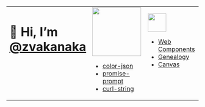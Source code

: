 <!-- Thank you: https://raw.githubusercontent.com/simonw/simonw/main/README.md -->

<table><tr><td valign="top" width="33%">

# 👋 Hi, I’m [@zvakanaka](https://zvakanaka.github.io)
</td><td valign="top" width="34%">
<!-- <p><a href="https://npmjs.com/~zvakanaka"><img align="left" src="https://raw.githubusercontent.com/npm/logos/master/npm%20logo/classic/npm-2009.svg" width="128"/></a></p> -->
<a href="https://npmjs.com/~zvakanaka"><img src="https://raw.githubusercontent.com/npm/logos/master/npm%20logo/classic/npm-2009.svg" width="128"/></a>  
  
  
- [color-json](https://www.npmjs.com/package/color-json)
- [promise-prompt](https://www.npmjs.com/package/promise-prompt)
- [curl-string](https://www.npmjs.com/package/curl-string)

</td><td valign="top" width="33%">
  
[<img src="https://avatars.githubusercontent.com/u/1545643?s=200&v=4" width="48" />](https://codepen.io/zvakanaka)
- [Web Components](https://codepen.io/collection/nLxoqL)
- [Genealogy](https://codepen.io/collection/DQvpNZ)
- [Canvas](https://codepen.io/collection/AOMmLa)
<!-- - [Art](https://codepen.io/collection/XjoGkx) -->
  
</td></tr></table>
